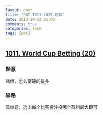 ```yaml
---
layout: post
title: "PAT-1011-1015-题解"
date: 2013-10-22 21:08
comments: true
categories: tech
tags: [pat]
---
```


## [1011. World Cup Betting (20)](http://pat.zju.edu.cn/contests/pat-a-practise/1011 "1011")

### 题意

赌博，怎么猜硬的最多

### 思路

简单题，选出每个比赛投注投哪个盈利最大即可

